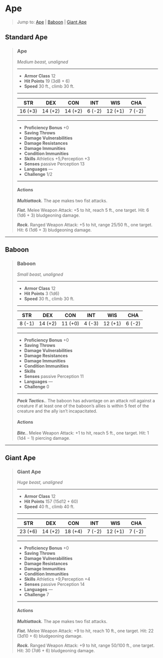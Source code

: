 # Ape


> Jump to: [Ape](#standard-ape) | [Baboon](#baboon) | [Giant Ape](#giant-ape)

## Standard Ape

>### Ape
>*Medium beast, unaligned*
>___
>- **Armor Class** 12
>- **Hit Points** 19 (3d8 + 6)
>- **Speed** 30 ft., climb 30 ft.
>___
>|**STR**|**DEX**|**CON**|**INT**|**WIS**|**CHA**|
>|:---:|:---:|:---:|:---:|:---:|:---:|
>|16 (+3)|14 (+2)|14 (+2)|6 (-2)|12 (+1)|7 (-2)|
>
>___
>- **Proficiency Bonus** +0
>- **Saving Throws** 
>- **Damage Vulnerabilities** 
>- **Damage Resistances** 
>- **Damage Immunities** 
>- **Condition Immunities** 
>- **Skills** Athletics +5,Perception +3
>- **Senses** passive Perception 13
>- **Languages** —
>- **Challenge** 1/2
>___
>#### Actions
>***Multiattack.*** The ape makes two fist attacks.
>
>***Fist.*** Melee Weapon Attack: +5 to hit, reach 5 ft., one target. Hit: 6 (1d6 + 3) bludgeoning damage.
>
>***Rock.*** Ranged Weapon Attack: +5 to hit, range 25/50 ft., one target. Hit: 6 (1d6 + 3) bludgeoning damage.
>

---

## Baboon

>### Baboon
>*Small beast, unaligned*
>___
>- **Armor Class** 12
>- **Hit Points** 3 (1d6)
>- **Speed** 30 ft., climb 30 ft.
>___
>|**STR**|**DEX**|**CON**|**INT**|**WIS**|**CHA**|
>|:---:|:---:|:---:|:---:|:---:|:---:|
>|8 (-1)|14 (+2)|11 (+0)|4 (-3)|12 (+1)|6 (-2)|
>
>___
>- **Proficiency Bonus** +0
>- **Saving Throws** 
>- **Damage Vulnerabilities** 
>- **Damage Resistances** 
>- **Damage Immunities** 
>- **Condition Immunities** 
>- **Skills** 
>- **Senses** passive Perception 11
>- **Languages** —
>- **Challenge** 0
>___
>***Pack Tactics.***. The baboon has advantage on an attack roll against a creature if at least one of the baboon’s allies is within 5 feet of the creature and the ally isn’t incapacitated.
>
>#### Actions
>***Bite.***. Melee Weapon Attack: +1 to hit, reach 5 ft., one target. Hit: 1 (1d4 − 1) piercing damage.
>

---

## Giant Ape

>### Giant Ape
>*Huge beast, unaligned*
>___
>- **Armor Class** 12
>- **Hit Points** 157 (15d12 + 60)
>- **Speed** 40 ft., climb 40 ft.
>___
>|**STR**|**DEX**|**CON**|**INT**|**WIS**|**CHA**|
>|:---:|:---:|:---:|:---:|:---:|:---:|
>|23 (+6)|14 (+2)|18 (+4)|7 (-2)|12 (+1)|7 (-2)|
>
>___
>- **Proficiency Bonus** +0
>- **Saving Throws** 
>- **Damage Vulnerabilities** 
>- **Damage Resistances** 
>- **Damage Immunities** 
>- **Condition Immunities** 
>- **Skills** Athletics +9,Perception +4
>- **Senses** passive Perception 14
>- **Languages** —
>- **Challenge** 7
>___
>#### Actions
>***Multiattack.*** The ape makes two fist attacks.
>
>***Fist.*** Melee Weapon Attack: +9 to hit, reach 10 ft., one target. Hit: 22 (3d10 + 6) bludgeoning damage.
>
>***Rock.*** Ranged Weapon Attack: +9 to hit, range 50/100 ft., one target. Hit: 30 (7d6 + 6) bludgeoning damage.
>
